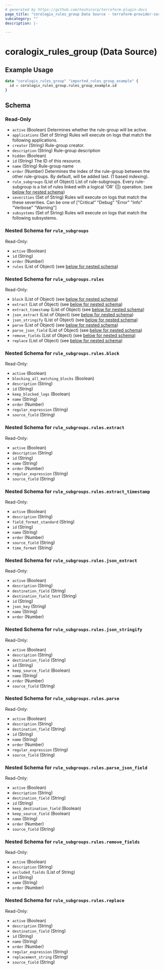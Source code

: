 ```yaml
---
# generated by https://github.com/hashicorp/terraform-plugin-docs
page_title: "coralogix_rules_group Data Source - terraform-provider-coralogix"
subcategory: ""
description: |-
  
---
```


# coralogix_rules_group (Data Source)



## Example Usage

```terraform
data "coralogix_rules_group" "imported_rules_group_example" {
  id = coralogix_rules_group.rules_group_example.id
}
```

<!-- schema generated by tfplugindocs -->
## Schema

### Read-Only

- `active` (Boolean) Determines whether the rule-group will be active.
- `applications` (Set of String) Rules will execute on logs that match the following applications.
- `creator` (String) Rule-group creator.
- `description` (String) Rule-group description
- `hidden` (Boolean)
- `id` (String) The ID of this resource.
- `name` (String) Rule-group name
- `order` (Number) Determines the index of the rule-group between the other rule-groups. By default, will be added last. (1 based indexing).
- `rule_subgroups` (List of Object) List of rule-subgroups. Every rule-subgroup is a list of rules linked with a logical 'OR' (||) operation. (see [below for nested schema](#nestedatt--rule_subgroups))
- `severities` (Set of String) Rules will execute on logs that match the these severities. Can be one of ["Critical" "Debug" "Error" "Info" "Verbose" "Warning"]
- `subsystems` (Set of String) Rules will execute on logs that match the following subsystems.

<a id="nestedatt--rule_subgroups"></a>
### Nested Schema for `rule_subgroups`

Read-Only:

- `active` (Boolean)
- `id` (String)
- `order` (Number)
- `rules` (List of Object) (see [below for nested schema](#nestedobjatt--rule_subgroups--rules))

<a id="nestedobjatt--rule_subgroups--rules"></a>
### Nested Schema for `rule_subgroups.rules`

Read-Only:

- `block` (List of Object) (see [below for nested schema](#nestedobjatt--rule_subgroups--rules--block))
- `extract` (List of Object) (see [below for nested schema](#nestedobjatt--rule_subgroups--rules--extract))
- `extract_timestamp` (List of Object) (see [below for nested schema](#nestedobjatt--rule_subgroups--rules--extract_timestamp))
- `json_extract` (List of Object) (see [below for nested schema](#nestedobjatt--rule_subgroups--rules--json_extract))
- `json_stringify` (List of Object) (see [below for nested schema](#nestedobjatt--rule_subgroups--rules--json_stringify))
- `parse` (List of Object) (see [below for nested schema](#nestedobjatt--rule_subgroups--rules--parse))
- `parse_json_field` (List of Object) (see [below for nested schema](#nestedobjatt--rule_subgroups--rules--parse_json_field))
- `remove_fields` (List of Object) (see [below for nested schema](#nestedobjatt--rule_subgroups--rules--remove_fields))
- `replace` (List of Object) (see [below for nested schema](#nestedobjatt--rule_subgroups--rules--replace))

<a id="nestedobjatt--rule_subgroups--rules--block"></a>
### Nested Schema for `rule_subgroups.rules.block`

Read-Only:

- `active` (Boolean)
- `blocking_all_matching_blocks` (Boolean)
- `description` (String)
- `id` (String)
- `keep_blocked_logs` (Boolean)
- `name` (String)
- `order` (Number)
- `regular_expression` (String)
- `source_field` (String)


<a id="nestedobjatt--rule_subgroups--rules--extract"></a>
### Nested Schema for `rule_subgroups.rules.extract`

Read-Only:

- `active` (Boolean)
- `description` (String)
- `id` (String)
- `name` (String)
- `order` (Number)
- `regular_expression` (String)
- `source_field` (String)


<a id="nestedobjatt--rule_subgroups--rules--extract_timestamp"></a>
### Nested Schema for `rule_subgroups.rules.extract_timestamp`

Read-Only:

- `active` (Boolean)
- `description` (String)
- `field_format_standard` (String)
- `id` (String)
- `name` (String)
- `order` (Number)
- `source_field` (String)
- `time_format` (String)


<a id="nestedobjatt--rule_subgroups--rules--json_extract"></a>
### Nested Schema for `rule_subgroups.rules.json_extract`

Read-Only:

- `active` (Boolean)
- `description` (String)
- `destination_field` (String)
- `destination_field_text` (String)
- `id` (String)
- `json_key` (String)
- `name` (String)
- `order` (Number)


<a id="nestedobjatt--rule_subgroups--rules--json_stringify"></a>
### Nested Schema for `rule_subgroups.rules.json_stringify`

Read-Only:

- `active` (Boolean)
- `description` (String)
- `destination_field` (String)
- `id` (String)
- `keep_source_field` (Boolean)
- `name` (String)
- `order` (Number)
- `source_field` (String)


<a id="nestedobjatt--rule_subgroups--rules--parse"></a>
### Nested Schema for `rule_subgroups.rules.parse`

Read-Only:

- `active` (Boolean)
- `description` (String)
- `destination_field` (String)
- `id` (String)
- `name` (String)
- `order` (Number)
- `regular_expression` (String)
- `source_field` (String)


<a id="nestedobjatt--rule_subgroups--rules--parse_json_field"></a>
### Nested Schema for `rule_subgroups.rules.parse_json_field`

Read-Only:

- `active` (Boolean)
- `description` (String)
- `destination_field` (String)
- `id` (String)
- `keep_destination_field` (Boolean)
- `keep_source_field` (Boolean)
- `name` (String)
- `order` (Number)
- `source_field` (String)


<a id="nestedobjatt--rule_subgroups--rules--remove_fields"></a>
### Nested Schema for `rule_subgroups.rules.remove_fields`

Read-Only:

- `active` (Boolean)
- `description` (String)
- `excluded_fields` (List of String)
- `id` (String)
- `name` (String)
- `order` (Number)


<a id="nestedobjatt--rule_subgroups--rules--replace"></a>
### Nested Schema for `rule_subgroups.rules.replace`

Read-Only:

- `active` (Boolean)
- `description` (String)
- `destination_field` (String)
- `id` (String)
- `name` (String)
- `order` (Number)
- `regular_expression` (String)
- `replacement_string` (String)
- `source_field` (String)

